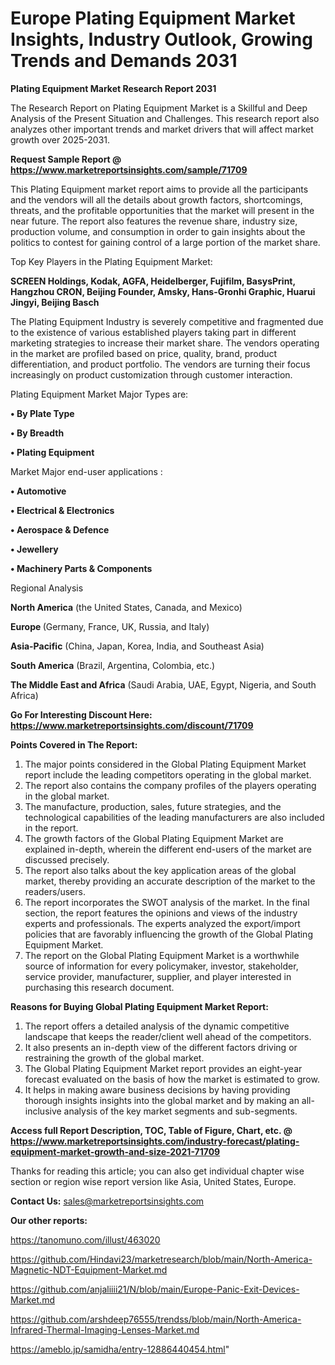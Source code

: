 # Europe Plating Equipment Market Insights, Industry Outlook, Growing Trends and Demands 2031

<strong>Plating Equipment Market Research Report 2031</strong>

The Research Report on Plating Equipment Market is a Skillful and Deep Analysis of the Present Situation and Challenges. This research report also analyzes other important trends and market drivers that will affect market growth over 2025-2031.

<strong>Request Sample Report @ <a href=https://www.marketreportsinsights.com/sample/71709>https://www.marketreportsinsights.com/sample/71709</a></strong>

This Plating Equipment market report aims to provide all the participants and the vendors will all the details about growth factors, shortcomings, threats, and the profitable opportunities that the market will present in the near future. The report also features the revenue share, industry size, production volume, and consumption in order to gain insights about the politics to contest for gaining control of a large portion of the market share.

Top Key Players in the Plating Equipment Market:

<strong>SCREEN Holdings, Kodak, AGFA, Heidelberger, Fujifilm, BasysPrint, Hangzhou CRON, Beijing Founder, Amsky, Hans-Gronhi Graphic, Huarui Jingyi, Beijing Basch</strong>

The Plating Equipment Industry is severely competitive and fragmented due to the existence of various established players taking part in different marketing strategies to increase their market share. The vendors operating in the market are profiled based on price, quality, brand, product differentiation, and product portfolio. The vendors are turning their focus increasingly on product customization through customer interaction.

Plating Equipment Market Major Types are:

<strong>• By Plate Type

• By Breadth

• Plating Equipment</strong>

Market Major end-user applications :

<strong>• Automotive

• Electrical & Electronics

• Aerospace & Defence

• Jewellery

• Machinery Parts & Components</strong>

Regional Analysis

</u><strong><b>North America</b></strong> (the United States, Canada, and Mexico)

<strong><b>Europe </b></strong>(Germany, France, UK, Russia, and Italy)

<strong><b>Asia-Pacific</b></strong> (China, Japan, Korea, India, and Southeast Asia)

<strong><b>South America</b></strong> (Brazil, Argentina, Colombia, etc.)

<strong><b>The Middle East and Africa</b></strong> (Saudi Arabia, UAE, Egypt, Nigeria, and South Africa)

<strong>Go For Interesting Discount Here: <a href=https://www.marketreportsinsights.com/discount/71709>https://www.marketreportsinsights.com/discount/71709</a></strong>

<strong>Points Covered in The Report:</strong>
<ol>
  <li>The major points considered in the Global Plating Equipment Market report include the leading competitors operating in the global market.</li>
  <li>The report also contains the company profiles of the players operating in the global market.</li>
  <li>The manufacture, production, sales, future strategies, and the technological capabilities of the leading manufacturers are also included in the report.</li>
  <li>The growth factors of the Global Plating Equipment Market are explained in-depth, wherein the different end-users of the market are discussed precisely.</li>
  <li>The report also talks about the key application areas of the global market, thereby providing an accurate description of the market to the readers/users.</li>
  <li>The report incorporates the SWOT analysis of the market. In the final section, the report features the opinions and views of the industry experts and professionals. The experts analyzed the export/import policies that are favorably influencing the growth of the Global Plating Equipment Market.</li>
  <li>The report on the Global Plating Equipment Market is a worthwhile source of information for every policymaker, investor, stakeholder, service provider, manufacturer, supplier, and player interested in purchasing this research document.</li>
</ol>
<strong>Reasons for Buying Global Plating Equipment Market Report:</strong>

<ol>
  <li>The report offers a detailed analysis of the dynamic competitive landscape that keeps the reader/client well ahead of the competitors.</li>
  <li>It also presents an in-depth view of the different factors driving or restraining the growth of the global market.</li>
  <li>The Global Plating Equipment Market report provides an eight-year forecast evaluated on the basis of how the market is estimated to grow.</li>
  <li>It helps in making aware business decisions by having providing thorough insights insights into the global market and by making an all-inclusive analysis of the key market segments and sub-segments.</li>
</ol>
<strong>Access full Report Description, TOC, Table of Figure, Chart, etc. @ <a href=https://www.marketreportsinsights.com/industry-forecast/plating-equipment-market-growth-and-size-2021-71709>https://www.marketreportsinsights.com/industry-forecast/plating-equipment-market-growth-and-size-2021-71709</a></strong>


Thanks for reading this article; you can also get individual chapter wise section or region wise report version like Asia, United States, Europe.

<strong>Contact Us:</strong>
sales@marketreportsinsights.com

<strong>Our other reports:</strong>

<a href=https://tanomuno.com/illust/463020>https://tanomuno.com/illust/463020</a>

<a href=https://github.com/Hindavi23/marketresearch/blob/main/North-America-Magnetic-NDT-Equipment-Market.md>https://github.com/Hindavi23/marketresearch/blob/main/North-America-Magnetic-NDT-Equipment-Market.md</a>

<a href=https://github.com/anjaliiii21/N/blob/main/Europe-Panic-Exit-Devices-Market.md>https://github.com/anjaliiii21/N/blob/main/Europe-Panic-Exit-Devices-Market.md</a>

<a href=https://github.com/arshdeep76555/trendss/blob/main/North-America-Infrared-Thermal-Imaging-Lenses-Market.md>https://github.com/arshdeep76555/trendss/blob/main/North-America-Infrared-Thermal-Imaging-Lenses-Market.md</a>

<a href=https://ameblo.jp/samidha/entry-12886440454.html>https://ameblo.jp/samidha/entry-12886440454.html</a>"
